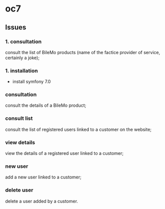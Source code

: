 # oc7

## Issues

### 1. consultation 

consult the list of BileMo products (name of the factice provider of service, certainly a joke);

### 1. installation

- install symfony 7.0

### consultation 

consult the details of a BileMo product;

### consult list

consult the list of registered users linked to a customer on the website;

### view details 

view the details of a registered user linked to a customer;

### new user 

add a new user linked to a customer;

### delete user 

delete a user added by a customer.
